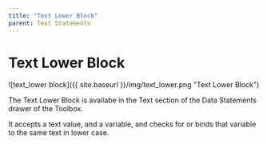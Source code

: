 ```yaml
---
title: "Text Lower Block"
parent: Text Statements
---
```

# Text Lower Block
![text_lower block]({{ site.baseurl }}/img/text_lower.png "Text Lower Block")

The Text Lower Block is availabe in the Text section of the Data Statements drawer of the Toolbox.

It accepts a text value, and a variable, and checks for or binds that variable to the same text in lower case.